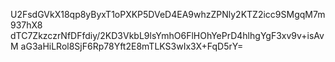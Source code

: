 U2FsdGVkX18qp8yByxT1oPXKP5DVeD4EA9whzZPNly2KTZ2icc9SMgqM7m937hX8
dTC7ZkzczrNfDFfdiy/2KD3VkbL9lsYmhO6FlHOhYePrD4hlhgYgF3xv9v+isAvM
aG3aHiLRol8SjF6Rp78Yft2E8mTLKS3wIx3X+FqD5rY=
